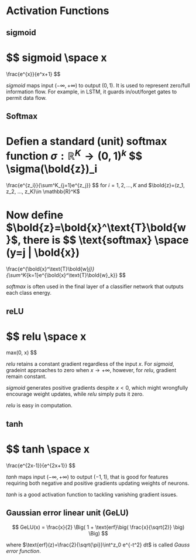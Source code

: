 # Activation Functions

## sigmoid

$$
sigmoid \space x
=
\frac{e^{x}}{e^x+1}
$$

$sigmoid$ maps input $(-\infty, +\infty)$ to output $(0,1)$. It is used to represent zero/full information flow. For example, in LSTM, it guards in/out/forget gates to permit data flow.

## Softmax

Defien a standard (unit) softmax function $\sigma: \mathbb{R}^K \rightarrow (0,1)^k$
$$
\sigma(\bold{z})_i
=
\frac{e^{z_i}}{\sum^K_{j=1}e^{z_j}}
$$
for $i=1,2,...,K$ and $\bold{z}=(z_1, z_2, ..., z_K)\in \mathbb{R}^K$

Now define $\bold{z}=\bold{x}^\text{T}\bold{w}$, there is
$$
\text{softmax} \space (y=j | \bold{x})
=
\frac{e^{\bold{x}^\text{T}\bold{w}_j}}{\sum^K_{k=1}e^{\bold{x}^\text{T}\bold{w}_k}}
$$

$softmax$ is often used in the final layer of a classifier network that outputs each class energy.

## reLU

$$
relu \space x
=
max(0, x)
$$

$relu$ retains a constant gradient regardless of the input $x$. For $sigmoid$, gradeint approaches to zero when $x \rightarrow +\infty$, however, for $relu$, gradient remain constant.

$sigmoid$ generates positive gradients despite $x<0$, which might wrongfully encourage weight updates, while $relu$ simply puts it zero.

$relu$ is easy in computation.

## tanh

$$
tanh \space x 
=
\frac{e^{2x-1}}{e^{2x+1}}
$$

$tanh$ maps input $(-\infty, +\infty)$ to output $(-1,1)$, that is good for features requiring both negative and positive gradients updating weights of neurons. 

$tanh$ is a good activation function to tackling vanishing gradient issues.

## Gaussian error linear unit  (GeLU)

$$
GeLU(x) = \frac{x}{2} \Big( 1 + \text{erf}\big( \frac{x}{\sqrt{2}} \big) \Big)
$$

where $\text{erf}(z)=\frac{2}{\sqrt{\pi}}\int^z_0 e^{-t^2} dt$ is called *Gauss error function*.